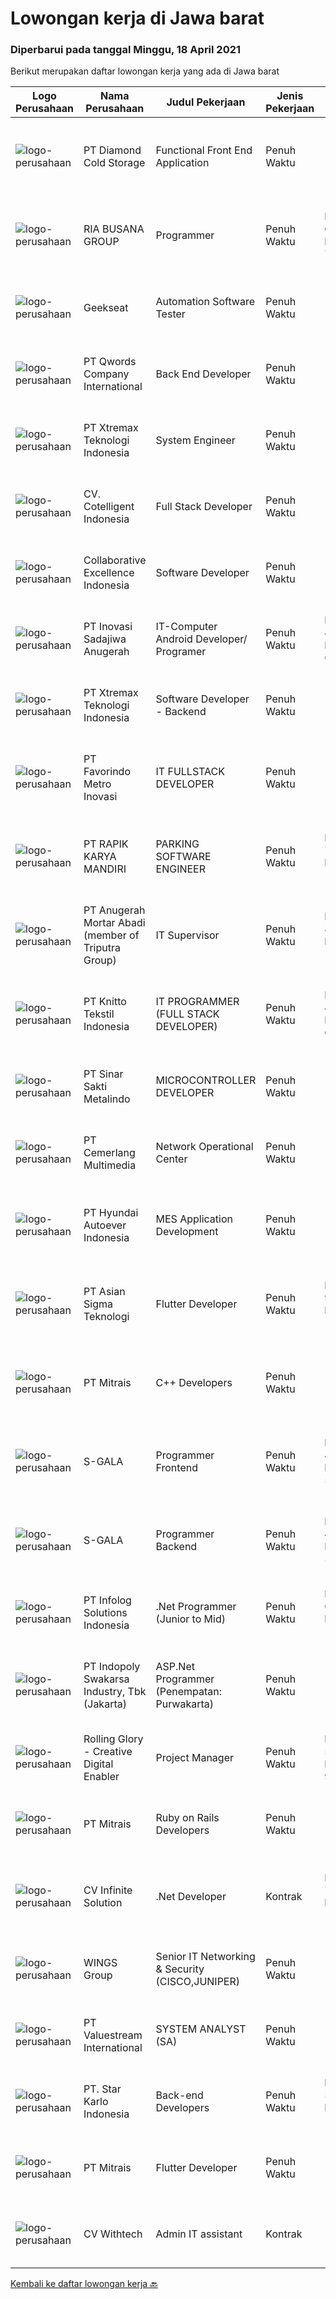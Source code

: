 
  # Lowongan kerja di Jawa barat

  ### Diperbarui pada tanggal Minggu, 18 April 2021

  Berikut merupakan daftar lowongan kerja yang ada di Jawa barat

  |Logo Perusahaan | Nama Perusahaan | Judul Pekerjaan | Jenis Pekerjaan | Gaji Pekerjaan | Lokasi | Deskripsi | Tanggal diunggah | Pranala |
  | -------------- | --------------- | --------------- | --------- | --------- | -------------- | ------- | ----------- | ----------- |
  |![logo-perusahaan](https://image-service-cdn.seek.com.au/ce2946ba8aa3231ae3fab26618659cc2b6f8230c/ee4dce1061f3f616224767ad58cb2fc751b8d2dc)|PT Diamond Cold Storage|Functional Front End Application|Penuh Waktu|---|Bekasi|Responsibilities : Documenting business case, terms of references and project specification system. Define and prepare document project or product...|Sabtu, 17 April 2021|https://www.jobstreet.co.id/id/job/functional-front-end-application-3501267?token=0~ffde5ee1-51b6-493e-9a2e-39268f386dc3&sectionRank=1&jobId=jobstreet-id-job-3501267|
|![logo-perusahaan](https://image-service-cdn.seek.com.au/790dd9107919b6b54fef5551d3ff369ab9b2e81b/ee4dce1061f3f616224767ad58cb2fc751b8d2dc)|RIA BUSANA GROUP|Programmer|Penuh Waktu|Rp. 6.000.000-Rp. 7.000.000|Cibinong|Tanggung Jawab: Menganalisis kebutuhan sistem aplikasi perusahaan. Bertindak sebagai Analis Bisnis. Membangun tim untuk memproyeksikan pembuatan...|Sabtu, 17 April 2021|https://www.jobstreet.co.id/id/job/programmer-3509809?token=0~ffde5ee1-51b6-493e-9a2e-39268f386dc3&sectionRank=2&jobId=jobstreet-id-job-3509809|
|![logo-perusahaan](https://image-service-cdn.seek.com.au/6ec369771236c060e2d7d7d46be9eee1432857a5/ee4dce1061f3f616224767ad58cb2fc751b8d2dc)|Geekseat|Automation Software Tester|Penuh Waktu|---|Bandung|We’re looking for an Outstanding Automation Software Tester to join our Awesome Engineering Team at Bali or Bandung.As an Automation Software Tester...|Jumat, 16 April 2021|https://www.jobstreet.co.id/id/job/automation-software-tester-3508789?token=0~ffde5ee1-51b6-493e-9a2e-39268f386dc3&sectionRank=3&jobId=jobstreet-id-job-3508789|
|![logo-perusahaan](https://image-service-cdn.seek.com.au/02ae4ee06f8a1b6d01973c4872b842be2dbe8ada/ee4dce1061f3f616224767ad58cb2fc751b8d2dc)|PT Qwords Company International|Back End Developer|Penuh Waktu|---|Bandung|Job Desc Participate in the entire application life cycle, focusing on coding and debugging Write clean code to develop functional web applications...|Sabtu, 17 April 2021|https://www.jobstreet.co.id/id/job/back-end-developer-3501322?token=0~ffde5ee1-51b6-493e-9a2e-39268f386dc3&sectionRank=4&jobId=jobstreet-id-job-3501322|
|![logo-perusahaan](https://image-service-cdn.seek.com.au/8f78238280bab3dfdfe346f1e561ec7dc9674cbe/ee4dce1061f3f616224767ad58cb2fc751b8d2dc)|PT Xtremax Teknologi Indonesia|System Engineer|Penuh Waktu|---|Bandung|As an Amazon Adventurer, you must be armed with the determination and fervor to conquer the Amazon forest with Powershell and other tools. This...|Sabtu, 17 April 2021|https://www.jobstreet.co.id/id/job/system-engineer-3501759?token=0~ffde5ee1-51b6-493e-9a2e-39268f386dc3&sectionRank=5&jobId=jobstreet-id-job-3501759|
|![logo-perusahaan](https://image-service-cdn.seek.com.au/6aa548fdf4c0ca208e213a00a74f3bcc43fba99c/ee4dce1061f3f616224767ad58cb2fc751b8d2dc)|CV. Cotelligent Indonesia|Full Stack Developer|Penuh Waktu|---|Bandung|We are looking for Full Stack Developer to join our team in Bandung. This is a full time role.Job Description :We are looking for Full Stack Developer...|Jumat, 16 April 2021|https://www.jobstreet.co.id/id/job/full-stack-developer-3500353?token=0~ffde5ee1-51b6-493e-9a2e-39268f386dc3&sectionRank=6&jobId=jobstreet-id-job-3500353|
|![logo-perusahaan](https://image-service-cdn.seek.com.au/00c268b58ba99fc65b0b0108dd8e2d7068acfb74/ee4dce1061f3f616224767ad58cb2fc751b8d2dc)|Collaborative Excellence Indonesia|Software Developer|Penuh Waktu|---|Jawa Barat|Responsibilities: Design, coding, and testing of modules for various components of our product framework Capable of understanding and delivering...|Jumat, 16 April 2021|https://www.jobstreet.co.id/id/job/software-developer-3509773?token=0~ffde5ee1-51b6-493e-9a2e-39268f386dc3&sectionRank=7&jobId=jobstreet-id-job-3509773|
|![logo-perusahaan](https://image-service-cdn.seek.com.au/d39fbf43b273a9c9e33ff117baa2dfc29a608250/ee4dce1061f3f616224767ad58cb2fc751b8d2dc)|PT Inovasi Sadajiwa Anugerah|IT-Computer Android Developer/ Programer|Penuh Waktu|Rp. 4.000.000-Rp. 6.000.000|Jawa Barat|IT-Computer-softwareAndroid Developer/ ProgramerPendidikan DIII/  /S1 Teknik Informatika/Ilmu Komputer/ Sistem InformasiMax. 30 tahunMenguasai...|Sabtu, 17 April 2021|https://www.jobstreet.co.id/id/job/it-computer-android-developer-programer-3509899?token=0~ffde5ee1-51b6-493e-9a2e-39268f386dc3&sectionRank=8&jobId=jobstreet-id-job-3509899|
|![logo-perusahaan](https://image-service-cdn.seek.com.au/8f78238280bab3dfdfe346f1e561ec7dc9674cbe/ee4dce1061f3f616224767ad58cb2fc751b8d2dc)|PT Xtremax Teknologi Indonesia|Software Developer - Backend|Penuh Waktu|---|Bandung|Job Description As a Software Developer, specifically backend, you will be introduced to ASP.NET development platforms and will be actively involved...|Sabtu, 17 April 2021|https://www.jobstreet.co.id/id/job/software-developer-backend-3501737?token=0~ffde5ee1-51b6-493e-9a2e-39268f386dc3&sectionRank=9&jobId=jobstreet-id-job-3501737|
|![logo-perusahaan](https://image-service-cdn.seek.com.au/15c1006dcbf1e2d8d31e2bc7079f738e4dbb4226/ee4dce1061f3f616224767ad58cb2fc751b8d2dc)|PT Favorindo Metro Inovasi|IT FULLSTACK DEVELOPER|Penuh Waktu|---|Bogor|IT Fullstack Developer: is responsible to develop and manage all aspects of the software development process. Your focus will be 50% on the backend...|Jumat, 16 April 2021|https://www.jobstreet.co.id/id/job/it-fullstack-developer-3500824?token=0~ffde5ee1-51b6-493e-9a2e-39268f386dc3&sectionRank=10&jobId=jobstreet-id-job-3500824|
|![logo-perusahaan](https://image-service-cdn.seek.com.au/7780d6e3939576b2d77d39c8e831911876b10137/ee4dce1061f3f616224767ad58cb2fc751b8d2dc)|PT RAPIK KARYA MANDIRI|PARKING SOFTWARE ENGINEER|Penuh Waktu|Rp. 7.000.000-Rp. 12.000.000|Depok|Uraian Pekerjaan Meneliti, merancang, dan mendevelop sistem software untuk memenuhi keperluan client. Menyusun analisa anggaran yang dibutuhkan untuk...|Sabtu, 17 April 2021|https://www.jobstreet.co.id/id/job/parking-software-engineer-3501545?token=0~ffde5ee1-51b6-493e-9a2e-39268f386dc3&sectionRank=11&jobId=jobstreet-id-job-3501545|
|![logo-perusahaan](https://image-service-cdn.seek.com.au/aaa0376a7bed5e3ef63efb4329aadb4f2312ec68/ee4dce1061f3f616224767ad58cb2fc751b8d2dc)|PT Anugerah Mortar Abadi (member of Triputra Group)|IT Supervisor|Penuh Waktu|Rp. 8.000.000-Rp. 11.000.000|Bogor|Job Descriptions : Programming Apps Development System Analysis Job Requirements : Minimal Bachelor's Degree from information technology Minimal 5...|Kamis, 15 April 2021|https://www.jobstreet.co.id/id/job/it-supervisor-3507702?token=0~ffde5ee1-51b6-493e-9a2e-39268f386dc3&sectionRank=12&jobId=jobstreet-id-job-3507702|
|![logo-perusahaan](https://image-service-cdn.seek.com.au/5a3d5430eb099e42a1ce640fa948c29f65f97744/ee4dce1061f3f616224767ad58cb2fc751b8d2dc)|PT Knitto Tekstil Indonesia|IT PROGRAMMER (FULL STACK DEVELOPER)|Penuh Waktu|Rp. 4.000.000-Rp. 6.000.000|Bandung|Tugas dan Tanggung Jawab: Membuat program web secara front end dan back end sesuai dengan kebutuhan proyek internal Memodifikasi dan memaintenance web...|Sabtu, 17 April 2021|https://www.jobstreet.co.id/id/job/it-programmer-full-stack-developer-3501708?token=0~ffde5ee1-51b6-493e-9a2e-39268f386dc3&sectionRank=13&jobId=jobstreet-id-job-3501708|
|![logo-perusahaan](https://image-service-cdn.seek.com.au/bdf72b932d8902dbd5cc3069cf2c8ecc3bcae86b/ee4dce1061f3f616224767ad58cb2fc751b8d2dc)|PT Sinar Sakti Metalindo|MICROCONTROLLER DEVELOPER|Penuh Waktu|---|Cileungsi|Deskripsi Microcontroller Memiliki Integritas dan Kepedulian yang tinggi terhadap tugas dan tanggung jawabnya Kandidat harus memiliki setidaknya Gelar...|Jumat, 16 April 2021|https://www.jobstreet.co.id/id/job/microcontroller-developer-3501054?token=0~ffde5ee1-51b6-493e-9a2e-39268f386dc3&sectionRank=14&jobId=jobstreet-id-job-3501054|
|![logo-perusahaan](https://image-service-cdn.seek.com.au/82bd771973962c8905c01587a4eb37bc948cb3d2/ee4dce1061f3f616224767ad58cb2fc751b8d2dc)|PT Cemerlang Multimedia|Network Operational Center|Penuh Waktu|---|Bogor|Pendidikan minimal D3 Menguasai infrastruktur IT, WAN / LAN serta internet dan E-mails Menguasai sistem Networking dan routing, TCP / IP, Internet,...|Kamis, 15 April 2021|https://www.jobstreet.co.id/id/job/network-operational-center-3507564?token=0~ffde5ee1-51b6-493e-9a2e-39268f386dc3&sectionRank=15&jobId=jobstreet-id-job-3507564|
|![logo-perusahaan](https://image-service-cdn.seek.com.au/f992056d5f7387e65175ea734607b8bca8b75b07/ee4dce1061f3f616224767ad58cb2fc751b8d2dc)|PT Hyundai Autoever Indonesia|MES Application Development|Penuh Waktu|---|Bekasi|Job Description: Development and maintenance of MES application using #C, .net framework with SQL Responsible for Process Automation and Control of...|Jumat, 16 April 2021|https://www.jobstreet.co.id/id/job/mes-application-development-3508681?token=0~ffde5ee1-51b6-493e-9a2e-39268f386dc3&sectionRank=16&jobId=jobstreet-id-job-3508681|
|![logo-perusahaan](https://image-service-cdn.seek.com.au/836b04d889a66ec831d78756cfe173308fc324a1/ee4dce1061f3f616224767ad58cb2fc751b8d2dc)|PT Asian Sigma Teknologi|Flutter Developer|Penuh Waktu|Rp. 9.000.000-Rp. 10.000.000|Bogor|LOCATION : CITEUREUP, BOGORINDUSTRY : MANUFACTURINGREQUIREMENT: Proven experience as an app developer. Understanding of software development life...|Jumat, 16 April 2021|https://www.jobstreet.co.id/id/job/flutter-developer-3509582?token=0~ffde5ee1-51b6-493e-9a2e-39268f386dc3&sectionRank=17&jobId=jobstreet-id-job-3509582|
|![logo-perusahaan](https://image-service-cdn.seek.com.au/873c75fc9ed6df00967320d343e4e2a794129d8b/ee4dce1061f3f616224767ad58cb2fc751b8d2dc)|PT Mitrais|C++ Developers|Penuh Waktu|---|Bandung|Build your Career with Mitrais! We know that many C++ developers are stuck in jobs where they are supporting and enhancing legacy systems.  Are you...|Rabu, 14 April 2021|https://www.jobstreet.co.id/id/job/c-developers-3497430?token=0~ffde5ee1-51b6-493e-9a2e-39268f386dc3&sectionRank=18&jobId=jobstreet-id-job-3497430|
|![logo-perusahaan](https://image-service-cdn.seek.com.au/7978f8ae61e631ca11c4e33630f5ebd9acbaee2a/ee4dce1061f3f616224767ad58cb2fc751b8d2dc)|S-GALA|Programmer Frontend|Penuh Waktu|Rp. 4.000.000-Rp. 5.600.000|Bandung|UNTUK ANDA PARA MILLENNIAL YANG BERSEMANGAT! Bekerja sebagai Programmer Backend di perusahan yang ASIK dengan BUDAYA KHAS MILLENNIAL.&gt;&gt;Silahkan...|Rabu, 14 April 2021|https://www.jobstreet.co.id/id/job/programmer-frontend-3498147?token=0~ffde5ee1-51b6-493e-9a2e-39268f386dc3&sectionRank=19&jobId=jobstreet-id-job-3498147|
|![logo-perusahaan](https://image-service-cdn.seek.com.au/7978f8ae61e631ca11c4e33630f5ebd9acbaee2a/ee4dce1061f3f616224767ad58cb2fc751b8d2dc)|S-GALA|Programmer Backend|Penuh Waktu|Rp. 4.000.000-Rp. 5.600.000|Bandung|UNTUK ANDA PARA MILLENNIAL YANG BERSEMANGAT! Bekerja sebagai Programmer Backend di perusahan yang ASIK dengan BUDAYA KHAS MILLENNIAL.&gt;&gt;Silahkan...|Rabu, 14 April 2021|https://www.jobstreet.co.id/id/job/programmer-backend-3498123?token=0~ffde5ee1-51b6-493e-9a2e-39268f386dc3&sectionRank=20&jobId=jobstreet-id-job-3498123|
|![logo-perusahaan](https://image-service-cdn.seek.com.au/bf92f1107c5b6f97807ab3e47994d12ef91f7e35/ee4dce1061f3f616224767ad58cb2fc751b8d2dc)|PT Infolog Solutions Indonesia|.Net Programmer (Junior to Mid)|Penuh Waktu|Rp. 6.000.000-Rp. 10.000.000|Bandung|About Us: Infolog is a Singapore Software &amp; Consultancy Company focuses in Warehouse Management System &amp; Transport System as well Warehouse...|Kamis, 15 April 2021|https://www.jobstreet.co.id/id/job/net-programmer-junior-to-mid-3507619?token=0~ffde5ee1-51b6-493e-9a2e-39268f386dc3&sectionRank=21&jobId=jobstreet-id-job-3507619|
|![logo-perusahaan](https://image-service-cdn.seek.com.au/964a78fcf9d69832095e4376cb4df0c75b2bd6e1/ee4dce1061f3f616224767ad58cb2fc751b8d2dc)|PT Indopoly Swakarsa Industry, Tbk (Jakarta)|ASP.Net Programmer (Penempatan: Purwakarta)|Penuh Waktu|---|Purwakarta|Deskripsi Kerja : Bertanggungjawab atas ketepatan waktu pembuatan program sesuai dengan jadwal Bertanggungjawab atas kebenaran atas program yang akan...|Kamis, 15 April 2021|https://www.jobstreet.co.id/id/job/asp-net-programmer-penempatan:-purwakarta-3507708?token=0~ffde5ee1-51b6-493e-9a2e-39268f386dc3&sectionRank=22&jobId=jobstreet-id-job-3507708|
|![logo-perusahaan](https://image-service-cdn.seek.com.au/102dca1c75fb558e6532d8df396235b956dd0e8e/ee4dce1061f3f616224767ad58cb2fc751b8d2dc)|Rolling Glory - Creative Digital Enabler|Project Manager|Penuh Waktu|Rp. 5.000.000-Rp. 9.000.000|Jawa Barat|Rolling Glory is looking for a Project Manager role, who:  has experience in managing digital project and team to make sure the result is delivered in...|Rabu, 14 April 2021|https://www.jobstreet.co.id/id/job/project-manager-3507031?token=0~ffde5ee1-51b6-493e-9a2e-39268f386dc3&sectionRank=23&jobId=jobstreet-id-job-3507031|
|![logo-perusahaan](https://image-service-cdn.seek.com.au/873c75fc9ed6df00967320d343e4e2a794129d8b/ee4dce1061f3f616224767ad58cb2fc751b8d2dc)|PT Mitrais|Ruby on Rails Developers|Penuh Waktu|---|Bandung|Build your Career with Mitrais ! We're urgently looking for experienced Ruby On Rails  Developers to be part of our team for an immediate...|Rabu, 14 April 2021|https://www.jobstreet.co.id/id/job/ruby-on-rails-developers-3494616?token=0~ffde5ee1-51b6-493e-9a2e-39268f386dc3&sectionRank=24&jobId=jobstreet-id-job-3494616|
|![logo-perusahaan](https://image-service-cdn.seek.com.au/2e0e72e0535e59954e109dd6ef9f8dbff50c0179/ee4dce1061f3f616224767ad58cb2fc751b8d2dc)|CV Infinite Solution|.Net Developer|Kontrak|Rp. 7.000.000-Rp. 14.000.000|Jawa Barat|Position: .Net Developer (Front End / Back End / Full Stack)Placement: Default = Remote / WFH, Onsite when neededWorks from home is our advantage,...|Kamis, 15 April 2021|https://www.jobstreet.co.id/id/job/net-developer-3498757?token=0~ffde5ee1-51b6-493e-9a2e-39268f386dc3&sectionRank=25&jobId=jobstreet-id-job-3498757|
|![logo-perusahaan](https://image-service-cdn.seek.com.au/138dbc9a784a2fd52dce556bcdfc9ce524875019/ee4dce1061f3f616224767ad58cb2fc751b8d2dc)|WINGS Group|Senior IT Networking & Security (CISCO,JUNIPER)|Penuh Waktu|---|Bekasi|Requirements : Candidate must possess at least Bachelor's Degree in Technical Information / Information System or any major with minimun GPA 3.00 (on...|Kamis, 15 April 2021|https://www.jobstreet.co.id/id/job/senior-it-networking-security-cisco-juniper-3508249?token=0~ffde5ee1-51b6-493e-9a2e-39268f386dc3&sectionRank=26&jobId=jobstreet-id-job-3508249|
|![logo-perusahaan](https://image-service-cdn.seek.com.au/83743cb77abbee391a8753d6497b99ca11f66cb8/ee4dce1061f3f616224767ad58cb2fc751b8d2dc)|PT Valuestream International|SYSTEM ANALYST (SA)|Penuh Waktu|---|Bandung|Responsibilities:- Meet with business users to understand their  business objectives, technical challenges and data needs,  and develop a plan to...|Rabu, 14 April 2021|https://www.jobstreet.co.id/id/job/system-analyst-sa-3506869?token=0~ffde5ee1-51b6-493e-9a2e-39268f386dc3&sectionRank=27&jobId=jobstreet-id-job-3506869|
|![logo-perusahaan](https://image-service-cdn.seek.com.au/93e06b7d5e910f82952854bd41c536e10d7660d8/ee4dce1061f3f616224767ad58cb2fc751b8d2dc)|PT. Star Karlo Indonesia|Back-end Developers|Penuh Waktu|Rp. 5.000.000-Rp. 10.000.000|Bandung|We are looking for an analytical, results-driven Back-end Developer who will work with team members to troubleshoot and improve current back-end...|Selasa, 13 April 2021|https://www.jobstreet.co.id/id/job/back-end-developers-3505674?token=0~ffde5ee1-51b6-493e-9a2e-39268f386dc3&sectionRank=28&jobId=jobstreet-id-job-3505674|
|![logo-perusahaan](https://image-service-cdn.seek.com.au/873c75fc9ed6df00967320d343e4e2a794129d8b/ee4dce1061f3f616224767ad58cb2fc751b8d2dc)|PT Mitrais|Flutter Developer|Penuh Waktu|---|Bandung|Build your Career with Mitrais !  We're looking for experienced Flutter Developer to be part of our team. What will you be doing?  Liase with...|Kamis, 15 April 2021|https://www.jobstreet.co.id/id/job/flutter-developer-3507780?token=0~ffde5ee1-51b6-493e-9a2e-39268f386dc3&sectionRank=29&jobId=jobstreet-id-job-3507780|
|![logo-perusahaan](https://us.123rf.com/450wm/pavelstasevich/pavelstasevich1811/pavelstasevich181101027/112815900-stock-vector-no-image-available-icon-flat-vector.jpg?ver=6)|CV Withtech|Admin IT assistant|Kontrak|---|Bogor|IT Admin contract base, requirement &amp; responsibilities : Familiar with MS office and advance in excel Familiar with basic networking Own...|Jumat, 16 April 2021|https://www.jobstreet.co.id/id/job/admin-it-assistant-3509203?token=0~ffde5ee1-51b6-493e-9a2e-39268f386dc3&sectionRank=30&jobId=jobstreet-id-job-3509203|


  [Kembali ke daftar lowongan kerja 🔙](../README.md#daftar-lowongan-kerja)
  